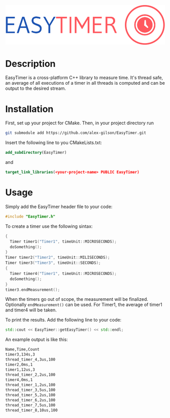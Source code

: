 ![Easy Timer logo](https://github.com/alex-gilson/EasyTimer/blob/main/easy_timer_logo.png)

# Description

EasyTimer is a cross-platform C++ library to measure time. It's thread safe, an average of all executions of a timer in all threads is computed and can be output to the desired stream.

# Installation

First, set up your project for CMake. Then, in your project directory run

```bash
git submodule add https://github.com/alex-gilson/EasyTimer.git
```

Insert the following line to you CMakeLists.txt:

```cmake
add_subdirectory(EasyTimer)
```

and

```cmake
target_link_libraries(<your-project-name> PUBLIC EasyTimer)
```

# Usage

Simply add the EasyTimer header file to your code:

```C++
#include "EasyTimer.h"
```

To create a timer use the following sintax:

```C++
{
  Timer timer1("Timer1", timeUnit::MICROSECONDS);
  doSomething();
}
Timer timer2("Timer2", timeUnit::MILISECONDS);
Timer timer3("Timer3", timeUnit::SECONDS);
{
  Timer timer4("Timer1", timeUnit::MICROSECONDS);
  doSomething();
}
timer3.endMeasurement();
```

When the timers go out of scope, the measurement will be finalized. Optionally ```endMeasurement()``` can be used. For Timer1, the average of timer1 and timer4 will be taken.

To print the results. Add the following line to your code:

```C++
std::cout << EasyTimer::getEasyTimer() << std::endl;
```

An example output is like this:

```
Name,Time,Count
timer3,134s,3
thread_timer_4,3us,100
timer2,0ms,1
timer1,12us,3
thread_timer_2,2us,100
timer4,0ms,1
thread_timer_1,2us,100
thread_timer_3,5us,100
thread_timer_5,2us,100
thread_timer_6,2us,100
thread_timer_7,5us,100
thread_timer_8,10us,100
```
